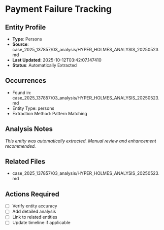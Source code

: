 # Payment Failure Tracking

## Entity Profile
- **Type**: Persons
- **Source**: case_2025_137857/03_analysis/HYPER_HOLMES_ANALYSIS_20250523.md
- **Last Updated**: 2025-10-12T03:42:07.147410
- **Status**: Automatically Extracted

## Occurrences
- Found in: case_2025_137857/03_analysis/HYPER_HOLMES_ANALYSIS_20250523.md
- Entity Type: persons
- Extraction Method: Pattern Matching

## Analysis Notes
*This entity was automatically extracted. Manual review and enhancement recommended.*

## Related Files
- case_2025_137857/03_analysis/HYPER_HOLMES_ANALYSIS_20250523.md

## Actions Required
- [ ] Verify entity accuracy
- [ ] Add detailed analysis
- [ ] Link to related entities
- [ ] Update timeline if applicable
